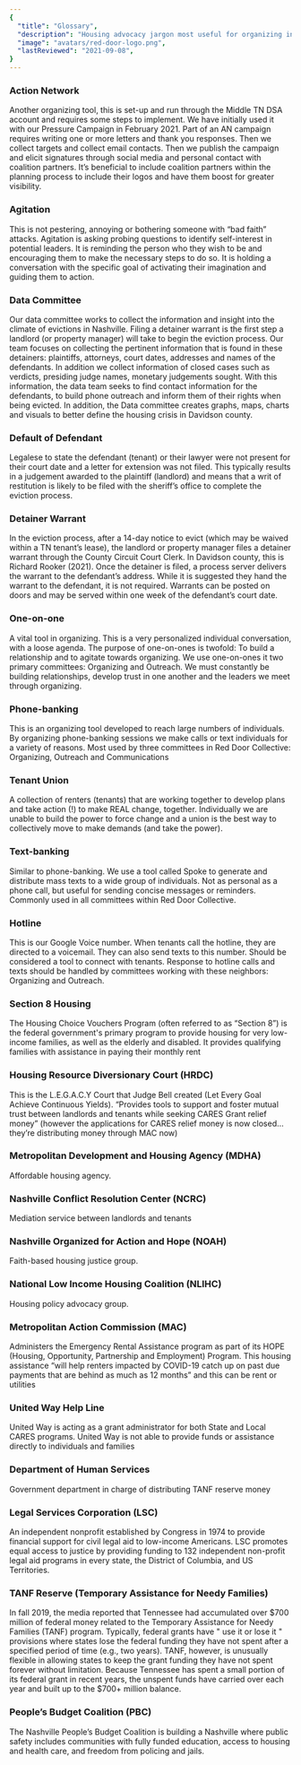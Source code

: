 ```yaml
---
{
  "title": "Glossary",
  "description": "Housing advocacy jargon most useful for organizing in Nashville, TN.",
  "image": "avatars/red-door-logo.png",
  "lastReviewed": "2021-09-08",
}
---
```


### Action Network

Another organizing tool, this is set-up and run through the Middle TN DSA account and requires some steps to implement. We have initially used it with our Pressure Campaign in February 2021. Part of an AN campaign requires writing one or more letters and thank you responses. Then we collect targets and collect email contacts. Then we publish the campaign and elicit signatures through social media and personal contact with coalition partners. It’s beneficial to include coalition partners within the planning process to include their logos and have them boost for greater visibility.

### Agitation

This is not pestering, annoying or bothering someone with “bad faith” attacks. Agitation is asking probing questions to identify self-interest in potential leaders. It is reminding the person who they wish to be and encouraging them to make the necessary steps to do so. It is holding a conversation with the specific goal of activating their imagination and guiding them to action.

### Data Committee

Our data committee works to collect the information and insight into the climate of evictions in Nashville. Filing a detainer warrant is the first step a landlord (or property manager) will take to begin the eviction process. Our team focuses on collecting the pertinent information that is found in these detainers: plaintiffs, attorneys, court dates, addresses and names of the defendants. In addition we collect information of closed cases such as verdicts, presiding judge names, monetary judgements sought. With this information, the data team seeks to find contact information for the defendants, to build phone outreach and inform them of their rights when being evicted. In addition, the Data committee creates graphs, maps, charts and visuals to better define the housing crisis in Davidson county.

### Default of Defendant

Legalese to state the defendant (tenant) or their lawyer were not present for their court date and a letter for extension was not filed. This typically results in a judgement awarded to the plaintiff (landlord) and means that a writ of restitution is likely to be filed with the sheriff’s office to complete the eviction process.

### Detainer Warrant

In the eviction process, after a 14-day notice to evict (which may be waived within a TN tenant’s lease), the landlord or property manager files a detainer warrant through the County Circuit Court Clerk. In Davidson county, this is Richard Rooker (2021). Once the detainer is filed, a process server delivers the warrant to the defendant’s address. While it is suggested they hand the warrant to the defendant, it is not required. Warrants can be posted on doors and may be served within one week of the defendant’s court date.

### One-on-one

A vital tool in organizing. This is a very personalized individual conversation, with a loose agenda. The purpose of one-on-ones is twofold: To build a relationship and to agitate towards organizing. We use one-on-ones it two primary committees: Organizing and Outreach. We must constantly be building relationships, develop trust in one another and the leaders we meet through organizing.

### Phone-banking

This is an organizing tool developed to reach large numbers of individuals. By organizing phone-banking sessions we make calls or text individuals for a variety of reasons. Most used by three committees in Red Door Collective: Organizing, Outreach and Communications

### Tenant Union

A collection of renters (tenants) that are working together to develop plans and take action (!) to make REAL change, together. Individually we are unable to build the power to force change and a union is the best way to collectively move to make demands (and take the power).

### Text-banking

Similar to phone-banking. We use a tool called Spoke to generate and distribute mass texts to a wide group of individuals. Not as personal as a phone call, but useful for sending concise messages or reminders. Commonly used in all committees within Red Door Collective.

### Hotline

This is our Google Voice number. When tenants call the hotline, they are directed to a voicemail. They can also send texts to this number. Should be considered a tool to connect with tenants. Response to hotline calls and texts should be handled by committees working with these neighbors: Organizing and Outreach.

### Section 8 Housing

The Housing Choice Vouchers Program (often referred to as “Section 8”) is the federal government's primary program to provide housing for very low-income families, as well as the elderly and disabled. It provides qualifying families with assistance in paying their monthly rent

### Housing Resource Diversionary Court (HRDC)

This is the L.E.G.A.C.Y Court that Judge Bell created (Let Every Goal Achieve Continuous Yields). “Provides tools to support and foster mutual trust between landlords and tenants while seeking CARES Grant relief money” (however the applications for CARES relief money is now closed…they’re distributing money through MAC now)

### Metropolitan Development and Housing Agency (MDHA)

Affordable housing agency.

### Nashville Conflict Resolution Center (NCRC)

Mediation service between landlords and tenants

### Nashville Organized for Action and Hope (NOAH)

Faith-based housing justice group.

### National Low Income Housing Coalition (NLIHC)

Housing policy advocacy group.

### Metropolitan Action Commission (MAC)

Administers the Emergency Rental Assistance program as part of its HOPE (Housing, Opportunity, Partnership and Employment) Program. This housing assistance “will help renters impacted by COVID-19 catch up on past due payments that are behind as much as 12 months” and this can be rent or utilities

### United Way Help Line

United Way is acting as a grant administrator for both State and Local CARES programs. United Way is not able to provide funds or assistance directly to individuals and families

### Department of Human Services

Government department in charge of distributing TANF reserve money

### Legal Services Corporation (LSC)

An independent nonprofit established by Congress in 1974 to provide financial support for civil legal aid to low-income Americans. LSC promotes equal access to justice by providing funding to 132 independent non-profit legal aid programs in every state, the District of Columbia, and US Territories.

### TANF Reserve (Temporary Assistance for Needy Families)

In fall 2019, the media reported that Tennessee had accumulated over $700 million of federal money related to the Temporary Assistance for Needy Families (TANF) program. Typically, federal grants have " use it or lose it " provisions where states lose the federal funding they have not spent after a specified period of time (e.g., two years). TANF, however, is unusually flexible in allowing states to keep the grant funding they have not spent forever without limitation. Because Tennessee has spent a small portion of its federal grant in recent years, the unspent funds have carried over each year and built up to the $700+ million balance.

### People’s Budget Coalition (PBC)

The Nashville People’s Budget Coalition is building a Nashville where public safety includes communities with fully funded education, access to housing and health care, and freedom from policing and jails.